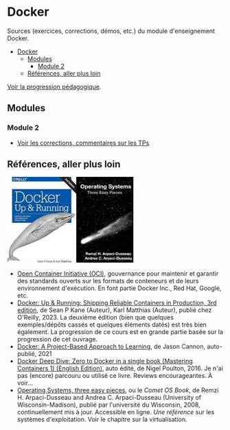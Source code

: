 # Docker

Sources (exercices, corrections, démos, etc.) du module d'enseignement Docker.

- [Docker](#docker)
  - [Modules](#modules)
    - [Module 2](#module-2)
  - [Références, aller plus loin](#références-aller-plus-loin)


[Voir la progression pédagogique](./progression.md).

## Modules

### Module 2

- [Voir les corrections, commentaires sur les TPs](./module-02/tps-corrections/)

## Références, aller plus loin

<img src="./assets/docker-up-and-running-2nd.jpeg" height=200><img src="./assets/os-three-easy-pieces.jpg" height=200>


- [Open Container Initiative (OCI)](https://opencontainers.org/), gouvernance pour maintenir et garantir des standards ouverts sur les formats de conteneurs et de leurs environnement d'exécution. En font partie Docker Inc., Red Hat, Google, etc.
- [Docker: Up & Running: Shipping Reliable Containers in Production, 3rd edition](https://www.amazon.fr/Docker-Shipping-Reliable-Containers-Production/dp/1098131827/ref=pd_sbs_d_sccl_3_2/261-8003303-3459731), de Sean P Kane (Auteur), Karl Matthias (Auteur), publié chez O'Reilly, 2023. La deuxième édition (bien que quelques exemples/dépôts cassés et quelques éléments datés) est très bien également. La progression de ce cours est en grande partie basée sur la progression de cet ouvrage.
- [Docker: A Project-Based Approach to Learning](https://www.amazon.fr/Docker-Project-Based-Approach-Jason-Cannon/dp/B09GCSHXL7/ref=sr_1_13), de Jason Cannon, auto-publié, 2021 
- [Docker Deep Dive: Zero to Docker in a single book (Mastering Containers 1) (English Edition)](), auto édité, de Nigel Poulton, 2016. Je n'ai pas (encore) parcouru ou utilisé ce livre. Reviews encourageantes. À voir...
- [Operating Systems, three easy pieces](https://pages.cs.wisc.edu/~remzi/OSTEP/), ou le *Comet OS Book*, de Remzi H. Arpaci-Dusseau and Andrea C. Arpaci-Dusseau (University of Wisconsin-Madison), publié par l'université du Wisconsin, 2008, continuellement mis à jour. Accessible en ligne. *Une référence* sur les systèmes d'exploitation. Voir le chapitre sur la virtualisation.